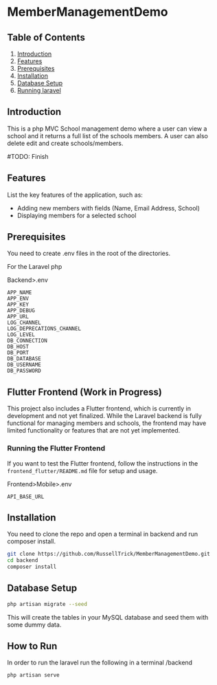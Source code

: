 # MemberManagementDemo

## Table of Contents
1. [Introduction](#introduction)
2. [Features](#features)
3. [Prerequisites](#prerequisites)
4. [Installation](#installation)
5. [Database Setup](#database-setup)
6. [Running laravel](#How-to-run)

## Introduction
This is a php MVC School management demo where a user can view a school and it returns a full list of the schools members. A user can also delete edit and create schools/members.

#TODO: Finish

## Features
List the key features of the application, such as:
- Adding new members with fields (Name, Email Address, School)
- Displaying members for a selected school

## Prerequisites

You need to create .env files in the root of the directories.

For the Laravel php  

Backend>.env  
```
APP_NAME
APP_ENV
APP_KEY
APP_DEBUG
APP_URL
LOG_CHANNEL
LOG_DEPRECATIONS_CHANNEL
LOG_LEVEL
DB_CONNECTION
DB_HOST
DB_PORT
DB_DATABASE
DB_USERNAME
DB_PASSWORD
```

## Flutter Frontend (Work in Progress)

This project also includes a Flutter frontend, which is currently in development and not yet finalized. While the Laravel backend is fully functional for managing members and schools, the frontend may have limited functionality or features that are not yet implemented.

### Running the Flutter Frontend  

If you want to test the Flutter frontend, follow the instructions in the `frontend_flutter/README.md` file for setup and usage.  


Frontend>Mobile>.env  
```
API_BASE_URL
```

## Installation
You need to clone the repo and open a terminal in backend and run composer install.

```bash
git clone https://github.com/RussellTrick/MemberManagementDemo.git  
cd backend  
composer install  
```

## Database Setup
```bash
php artisan migrate --seed
```

This will create the tables in your MySQL database and seed them with some dummy data.

## How to Run
In order to run the laravel run the following in a terminal /backend
```
php artisan serve
```
